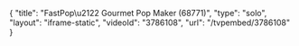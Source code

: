 {
    "title": "FastPop\u2122 Gourmet Pop Maker (68771)",
    "type": "solo",
    "layout": "iframe-static",
    "videoId": "3786108",
    "url": "\/tvpembed\/3786108"
}